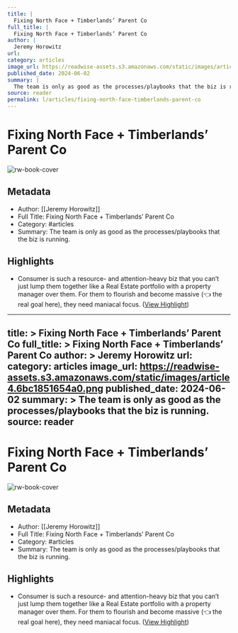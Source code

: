 ```yaml
---
title: |
  Fixing North Face + Timberlands’ Parent Co
full_title: |
  Fixing North Face + Timberlands’ Parent Co
author: |
  Jeremy Horowitz
url: 
category: articles
image_url: https://readwise-assets.s3.amazonaws.com/static/images/article4.6bc1851654a0.png
published_date: 2024-06-02
summary: |
  The team is only as good as the processes/playbooks that the biz is running.
source: reader
permalink: l/articles/fixing-north-face-timberlands-parent-co
---
```

# Fixing North Face + Timberlands’ Parent Co

![rw-book-cover](https://readwise-assets.s3.amazonaws.com/static/images/article4.6bc1851654a0.png)

## Metadata
- Author: [[Jeremy Horowitz]]
- Full Title: Fixing North Face + Timberlands’ Parent Co
- Category: #articles
- Summary: The team is only as good as the processes/playbooks that the biz is running.

## Highlights
- Consumer is such a resource- and attention-heavy biz that you can’t just lump them together like a Real Estate portfolio with a property manager over them. For them to flourish and become massive (👈 the real goal here), they need maniacal focus. ([View Highlight](https://read.readwise.io/read/01hze4rpp99ajk8gff3nc2vnmr))


---
title: >
  Fixing North Face + Timberlands’ Parent Co
full_title: >
  Fixing North Face + Timberlands’ Parent Co
author: >
  Jeremy Horowitz
url: 
category: articles
image_url: https://readwise-assets.s3.amazonaws.com/static/images/article4.6bc1851654a0.png
published_date: 2024-06-02
summary: >
  The team is only as good as the processes/playbooks that the biz is running.
source: reader
---
# Fixing North Face + Timberlands’ Parent Co

![rw-book-cover](https://readwise-assets.s3.amazonaws.com/static/images/article4.6bc1851654a0.png)

## Metadata
- Author: [[Jeremy Horowitz]]
- Full Title: Fixing North Face + Timberlands’ Parent Co
- Category: #articles
- Summary: The team is only as good as the processes/playbooks that the biz is running.

## Highlights
- Consumer is such a resource- and attention-heavy biz that you can’t just lump them together like a Real Estate portfolio with a property manager over them. For them to flourish and become massive (👈 the real goal here), they need maniacal focus. ([View Highlight](https://read.readwise.io/read/01hze4rpp99ajk8gff3nc2vnmr))


